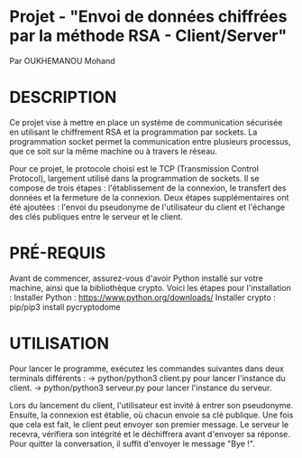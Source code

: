 # Projet - "Envoi de données chiffrées par la méthode RSA - Client/Server"

Par OUKHEMANOU Mohand

# DESCRIPTION

Ce projet vise à mettre en place un système de communication sécurisée en utilisant le chiffrement RSA et la programmation par sockets. La programmation socket permet la communication entre plusieurs processus, que ce soit sur la même machine ou à travers le réseau.

Pour ce projet, le protocole choisi est le TCP (Transmission Control Protocol), largement utilisé dans la programmation de sockets. Il se compose de trois étapes : l'établissement de la connexion, le transfert des données et la fermeture de la connexion. Deux étapes supplémentaires ont été ajoutées : l'envoi du pseudonyme de l'utilisateur du client et l'échange des clés publiques entre le serveur et le client.

# PRÉ-REQUIS

Avant de commencer, assurez-vous d'avoir Python installé sur votre machine, ainsi que la bibliothèque crypto. 
Voici les étapes pour l'installation :
    Installer Python : https://www.python.org/downloads/
    Installer crypto : pip/pip3 install pycryptodome
    
# **UTILISATION**

Pour lancer le programme, exécutez les commandes suivantes dans deux terminals différents :
    -> python/python3 client.py pour lancer l'instance du client.
    -> python/python3 serveur.py pour lancer l'instance du serveur.

Lors du lancement du client, l'utilisateur est invité à entrer son pseudonyme. 
Ensuite, la connexion est établie, où chacun envoie sa clé publique. Une fois que cela est fait, le client peut envoyer son premier message. 
Le serveur le recevra, vérifiera son intégrité et le déchiffrera avant d'envoyer sa réponse. Pour quitter la conversation, il suffit d'envoyer le message "Bye !".